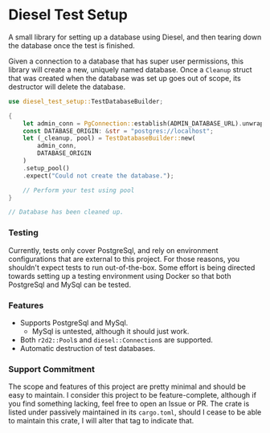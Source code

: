 # Diesel Test Setup

A small library for setting up a database using Diesel, and then tearing down the database once the test is finished.

Given a connection to a database that has super user permissions, this library will create a new, uniquely named database.
Once a `Cleanup` struct that was created when the database was set up goes out of scope, its destructor will delete the database.


```rust
use diesel_test_setup::TestDatabaseBuilder;

{
    let admin_conn = PgConnection::establish(ADMIN_DATABASE_URL).unwrap();
    const DATABASE_ORIGIN: &str = "postgres://localhost";
    let (_cleanup, pool) = TestDatabaseBuilder::new(
        admin_conn,
        DATABASE_ORIGIN
    )
    .setup_pool()
    .expect("Could not create the database.");

    // Perform your test using pool
}

// Database has been cleaned up.
```

### Testing
Currently, tests only cover PostgreSql, and rely on environment configurations that are external to this project.
For those reasons, you shouldn't expect tests to run out-of-the-box.
Some effort is being directed towards setting up a testing environment using Docker so that both PostgreSql and MySql can be tested.


### Features
* Supports PostgreSql and MySql.
  * MySql is untested, although it should just work.
* Both `r2d2::Pool`s and `diesel::Connection`s are supported.
* Automatic destruction of test databases.


### Support Commitment
The scope and features of this project are pretty minimal and should be easy to maintain.
I consider this project to be feature-complete, although if you find something lacking, feel free to open an Issue or PR.
The crate is listed under passively maintained in its `cargo.toml`, should I cease to be able to maintain this crate,
I will alter that tag to indicate that.
